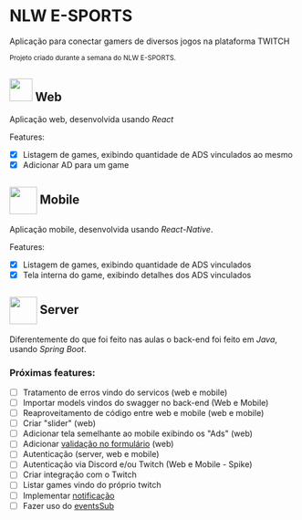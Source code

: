 # NLW E-SPORTS

<p>Aplicação para conectar gamers de diversos jogos na plataforma TWITCH</p>
<small>Projeto criado durante a semana do NLW E-SPORTS.</small>

## <img width="40" src="https://e7.pngegg.com/pngimages/574/164/png-clipart-react-computer-icons-redux-javascript-others-symmetry-electron.png"> Web

Aplicação web, desenvolvida usando *React*

Features:
* [x] Listagem de games, exibindo quantidade de ADS vinculados ao mesmo
* [x] Adicionar AD para um game

## <img style="vertical-align:middle" width="48" src="https://e7.pngegg.com/pngimages/574/164/png-clipart-react-computer-icons-redux-javascript-others-symmetry-electron.png"> Mobile

Aplicação mobile, desenvolvida usando *React-Native*.

Features:
* [x] Listagem de games, exibindo quantidade de ADS vinculados
* [x] Tela interna do game, exibindo detalhes dos ADS vinculados

## <img style="vertical-align:middle" width="48" src="https://cdn.icon-icons.com/icons2/2415/PNG/512/java_original_wordmark_logo_icon_146459.png"> Server
Diferentemente do que foi feito nas aulas o back-end foi feito em *Java*, usando *Spring Boot*.

### Próximas features:

* [ ] Tratamento de erros vindo do servicos (web e mobile)
* [ ] Importar models vindos do swagger no back-end (Web e Mobile)
* [ ] Reaproveitamento de código entre web e mobile (web e mobile)
* [ ] Criar "slider" (web)
* [ ] Adicionar tela semelhante ao mobile exibindo os "Ads" (web)
* [ ] Adicionar [validação no formulário](https://react-hook-form.com/) (web)
* [ ] Autenticação (server, web e mobile)
* [ ] Autenticação via Discord e/ou Twitch (Web e Mobile - Spike)
* [ ] Criar integração com o Twitch
* [ ] Listar games vindo do próprio twitch
* [ ] Implementar [notificação](https://expo.dev/notifications)
* [ ] Fazer uso do [eventsSub](https://dev.twitch.tv/docs/eventsub) 